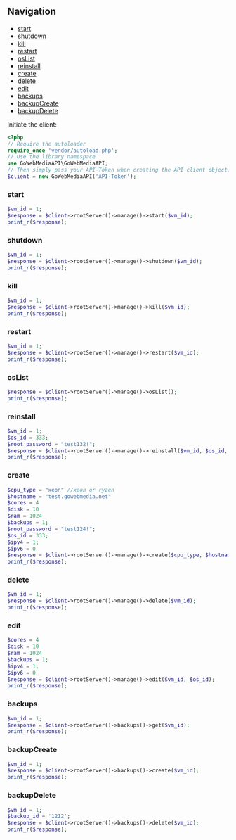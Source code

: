 ## Navigation
* [start](#start)
* [shutdown](#shutdown)
* [kill](#kill)
* [restart](#restart)
* [osList](#osList)
* [reinstall](#reinstall)
* [create](#create)
* [delete](#delete)
* [edit](#edit)
* [backups](#backups)
* [backupCreate](#backupCreate)
* [backupDelete](#backupDelete)


Initiate the client:
```php
<?php
// Require the autoloader
require_once 'vendor/autoload.php';
// Use the library namespace
use GoWebMediaAPI\GoWebMediaAPI;
// Then simply pass your API-Token when creating the API client object.
$client = new GoWebMediaAPI('API-Token');
```

### start
```php
$vm_id = 1;
$response = $client->rootServer()->manage()->start($vm_id);
print_r($response);
```

### shutdown
```php
$vm_id = 1;
$response = $client->rootServer()->manage()->shutdown($vm_id);
print_r($response);
```

### kill
```php
$vm_id = 1;
$response = $client->rootServer()->manage()->kill($vm_id);
print_r($response);
```

### restart
```php
$vm_id = 1;
$response = $client->rootServer()->manage()->restart($vm_id);
print_r($response);
```

### osList
```php
$response = $client->rootServer()->manage()->osList();
print_r($response);
```

### reinstall
```php
$vm_id = 1;
$os_id = 333;
$root_password = "test132!";
$response = $client->rootServer()->manage()->reinstall($vm_id, $os_id, $root_password);
print_r($response);
```

### create
```php
$cpu_type = "xeon" //xeon or ryzen
$hostname = "test.gowebmedia.net"
$cores = 4
$disk = 10
$ram = 1024
$backups = 1;
$root_password = "test124!";
$os_id = 333;
$ipv4 = 1;
$ipv6 = 0
$response = $client->rootServer()->manage()->create($cpu_type, $hostname, $cores, $disk, $ram, $backups, $root_password, $os_id, $ipv4, $ipv6);
print_r($response);
```

### delete
```php
$vm_id = 1;
$response = $client->rootServer()->manage()->delete($vm_id);
print_r($response);
```

### edit
```php
$cores = 4
$disk = 10
$ram = 1024
$backups = 1;
$ipv4 = 1;
$ipv6 = 0
$response = $client->rootServer()->manage()->edit($vm_id, $os_id);
print_r($response);
```

### backups
```php
$vm_id = 1;
$response = $client->rootServer()->backups()->get($vm_id);
print_r($response);
```

### backupCreate
```php
$vm_id = 1;
$response = $client->rootServer()->backups()->create($vm_id);
print_r($response);
```

### backupDelete
```php
$vm_id = 1;
$backup_id = '1212';
$response = $client->rootServer()->backups()->delete($vm_id);
print_r($response);
```